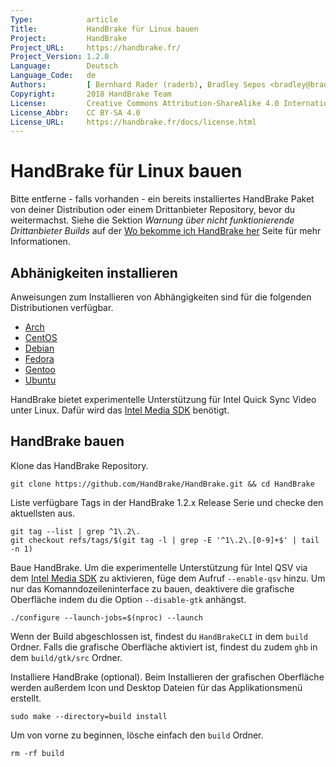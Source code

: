 ```yaml
---
Type:            article
Title:           HandBrake für Linux bauen
Project:         HandBrake
Project_URL:     https://handbrake.fr/
Project_Version: 1.2.0
Language:        Deutsch
Language_Code:   de
Authors:         [ Bernhard Rader (raderb), Bradley Sepos <bradley@bradleysepos.com> (BradleyS) ]
Copyright:       2018 HandBrake Team
License:         Creative Commons Attribution-ShareAlike 4.0 International
License_Abbr:    CC BY-SA 4.0
License_URL:     https://handbrake.fr/docs/license.html
---
```


HandBrake für Linux bauen
============================

Bitte entferne - falls vorhanden - ein bereits installiertes HandBrake Paket von deiner Distribution oder einem Drittanbieter Repository, bevor du weitermachst. Siehe die Sektion *Warnung über nicht funktionierende Drittanbieter Builds* auf der [Wo bekomme ich HandBrake her](../get-handbrake/where-to-get-handbrake.html) Seite für mehr Informationen.

## Abhänigkeiten installieren

Anweisungen zum Installieren von Abhängigkeiten sind für die folgenden Distributionen verfügbar.

- [Arch](install-dependencies-arch.html)
- [CentOS](install-dependencies-centos.html)
- [Debian](install-dependencies-debian.html)
- [Fedora](install-dependencies-fedora.html)
- [Gentoo](install-dependencies-gentoo.html)
- [Ubuntu](install-dependencies-ubuntu.html)

HandBrake bietet experimentelle Unterstützung für Intel Quick Sync Video unter Linux. Dafür wird das [Intel Media SDK](https://github.com/Intel-Media-SDK/MediaSDK/releases) benötigt.

## HandBrake bauen

Klone das HandBrake Repository.

    git clone https://github.com/HandBrake/HandBrake.git && cd HandBrake

Liste verfügbare Tags in der HandBrake 1.2.x Release Serie und checke den aktuellsten aus.

    git tag --list | grep ^1\.2\.
    git checkout refs/tags/$(git tag -l | grep -E '^1\.2\.[0-9]+$' | tail -n 1)

Baue HandBrake. Um die experimentelle Unterstützung für Intel QSV via dem [Intel Media SDK](https://github.com/Intel-Media-SDK/MediaSDK/releases) zu aktivieren, füge dem Aufruf `--enable-qsv` hinzu. Um nur das Komanndozeileninterface zu bauen, deaktivere die grafische Oberfläche indem du die Option `--disable-gtk` anhängst.

    ./configure --launch-jobs=$(nproc) --launch

Wenn der Build abgeschlossen ist, findest du `HandBrakeCLI` in dem `build` Ordner. Falls die grafische Oberfläche aktiviert ist, findest du zudem `ghb` in dem `build/gtk/src` Ordner.

Installiere HandBrake (optional). Beim Installieren der grafischen Oberfläche werden außerdem Icon und Desktop Dateien für das Applikationsmenü erstellt.

    sudo make --directory=build install

Um von vorne zu beginnen, lösche einfach den `build` Ordner.

    rm -rf build
